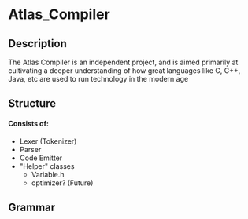 # Atlas_Compiler

## Description
The Atlas Compiler is an independent project, and is aimed primarily at cultivating a deeper understanding of how great languages like C, C++, Java, etc are used to run technology in the modern age    

## Structure 
#### Consists of:
- Lexer (Tokenizer)
- Parser
- Code Emitter
- "Helper" classes
  - Variable.h
  - optimizer? (Future)
## Grammar
